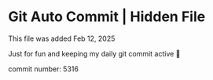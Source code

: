 # Git Auto Commit | Hidden File

This file was added Feb 12, 2025

Just for fun and keeping my daily git commit active 🤪

commit number: 5316
